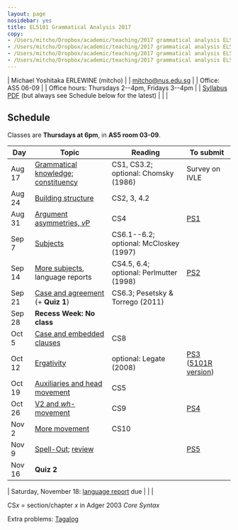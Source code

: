 ```yaml
---
layout: page
nosidebar: yes
title: EL5101 Grammatical Analysis 2017
copy:
- /Users/mitcho/Dropbox/academic/teaching/2017 grammatical analysis EL5101/syllabus/syllabus.pdf
- /Users/mitcho/Dropbox/academic/teaching/2017 grammatical analysis EL5101/ps/ps*.pdf
- /Users/mitcho/Dropbox/academic/teaching/2017 grammatical analysis EL5101/ps/extra*.pdf
- /Users/mitcho/Dropbox/academic/teaching/2017 grammatical analysis EL5101/handouts/handout*.pdf
---
```


| Michael Yoshitaka ERLEWINE (mitcho) |
| <a href='mailto:mitcho@nus.edu.sg'>mitcho@nus.edu.sg</a> |
| Office: AS5 06-09 |
| Office hours: Thursdays 2--4pm, Fridays 3--4pm |
| [Syllabus PDF](syllabus.pdf) (but always see Schedule below for the latest) |
| |

## Schedule

Classes are **Thursdays at 6pm**, in **AS5 room 03-09**.

| Day    | Topic | Reading | To submit |
|--------|-------|---------|-----------|
| Aug 17 | [Grammatical knowledge; constituency](handout01.pdf) | CS1, CS3.2; optional: Chomsky (1986) | Survey on IVLE |
| Aug 24 | [Building structure](handout02.pdf) | CS2, 3, 4.2 | |
| Aug 31 | [Argument asymmetries, *v*P](handout03.pdf) | CS4 | [PS1](ps1.pdf) |
| Sep 7  | [Subjects](handout04.pdf) | CS6.1--6.2; optional: McCloskey (1997) | |
| Sep 14 | [More subjects](handout05.pdf), language reports | CS4.5, 6.4; optional: Perlmutter (1998) | [PS2](ps2.pdf) |
| Sep 21 | [Case and agreement](handout06.pdf) (+ **Quiz 1**) | CS6.3; Pesetsky & Torrego (2011) | |
| Sep 28 | **Recess Week: No class** |
| Oct 5  | [Case and embedded clauses](handout07.pdf) | CS8 | |
| Oct 12 | [Ergativity](handout08.pdf) | optional: Legate (2008) | [PS3](ps3.pdf) ([5101R version](ps3r.pdf)) |
| Oct 19 | [Auxiliaries and head movement](handout09.pdf) | CS5 | |
| Oct 26 | [V2 and *wh*-movement](handout10.pdf) | CS9 | [PS4](ps4.pdf) |
| Nov 2  | [More movement](handout11.pdf) | CS10 | |
| Nov 9  | [Spell-Out](handout12.pdf); [review](handout-review.pdf) | | [PS5](ps5.pdf) |
| Nov 16 | **Quiz 2** | | |

| Saturday, November 18: [language report](handout-reports.pdf) due |
| |

CS*x* = section/chapter *x* in Adger 2003 *Core Syntax*

Extra problems: [Tagalog](extra-tagalog.pdf)